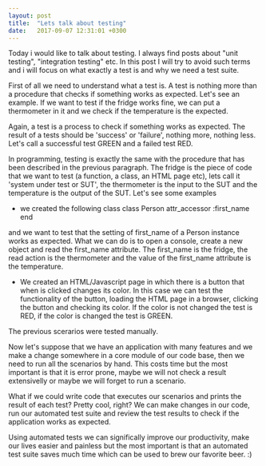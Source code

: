 ```yaml
---
layout: post
title:  "Lets talk about testing"
date:   2017-09-07 12:31:01 +0300
---
```


Today i would like to talk about testing. 
I always find posts about "unit testing", "integration testing" etc. In this post I will try to avoid such terms and i will focus on what exactly a test is and why we need a test suite.

First of all we need to understand what a test is. A test is nothing more than a procedure that checks if something works as expected.
Let's see an example.
If we want to test if the fridge works fine, we can put a thermometer in it and we check if the temperature is the expected.

Again, a test is a process to check if something works as expected.
The result of a tests should be 'success' or 'failure', nothing more, nothing less. Let's call a successful test GREEN and a failed test RED.


In programming, testing is exactly the same with the procedure that has been described in the previous paragraph. The fridge is the piece of code that we want to test (a function, a class, an HTML page etc), lets call it 'system under test or SUT', the thermometer is the input to the SUT and the temperature is the output of the SUT. 
Let's see some examples

* we created the following class
  class Person
  	attr_accessor :first_name
  end

and we want to test that the setting of first_name of a Person instance works as expected. What we can do is to open a console, create a new object and read the first_name attribute. The first_name is the fridge, the read action is the thermometer and the value of the first_name attribute is the temperature.

* We created an HTML/Javascript page in which there is a button that when is clicked changes its color. 
In this case we can test the functionality of the button, loading the HTML page in a browser, clicking the button and checking its color. If the color is not changed the test is RED, if the color is changed the test is GREEN.


The previous scerarios were tested manually. 

Now let's suppose that we have an application with many features and we make a change somewhere in a core module of our code base, then we need to run all the scenarios by hand. This costs time but the most important is that it is error prone, maybe we will not check a result extensivelly or maybe we will forget to run a scenario.

What if we could write code that executes our scenarios and prints the result of each test? Pretty cool, right?
We can make changes in our code, run our automated test suite and review the test results to check if the application works as expected. 

Using automated tests we can significally improve our productivity, make our lives easier and painless but the most important is that an automated test suite saves much time which can be used to brew our favorite beer. :)


